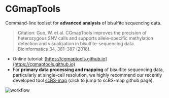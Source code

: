 # CGmapTools

Command-line toolset for **advanced analysis** of bisulfite sequencing data. 

> Citation: Guo, W. et al. CGmapTools improves the precision of heterozygous SNV calls and supports allele-specific methylation detection and visualization in bisulfite-sequencing data. Bioinformatics 34, 381–387 (2018).

- Online tutorial: [https://cgmaptools.github.io](https://cgmaptools.github.io)
- For **primary data processing and mapping** of bisulfite sequencing data, particularly at single-cell resolution, we highly recommend our recently developed tool [scBS-map](https://github.com/pzhulab/scBS-map) (click to jump to scBS-map github page).

![workflow](https://cgmaptools.github.io/cgmaptools_documentation/cgmaptools_schematicDiagram.png)

